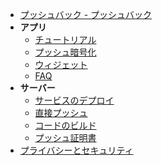 <!-- docs/_sidebar.md -->
- [プッシュバック - プッシュバック](/ja/#pushback)
- **アプリ**
  - [チュートリアル](/ja/tutorial)
  - [プッシュ暗号化](/ja/encryption)
  - [ウィジェット](/ja/widget)
  - [FAQ](/ja/faq)
- **サーバー**
  - [サービスのデプロイ](/ja/deploy)
  - [直接プッシュ](/ja/apns)
  - [コードのビルド](/ja/build)
  - [プッシュ証明書](/ja/cert)
- [プライバシーとセキュリティ](/ja/privacy)
